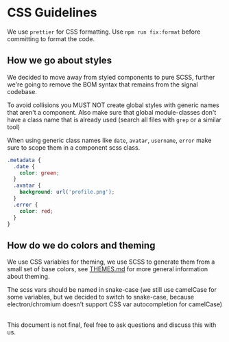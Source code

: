 # CSS Guidelines

We use `prettier` for CSS formatting. Use `npm run fix:format` before committing to format the code.

## How we go about styles

We decided to move away from styled components to pure SCSS, further we're going to remove the BOM syntax that remains from the signal codebase.

To avoid collisions you MUST NOT create global styles with generic names that aren't a component.
Also make sure that global module-classes don't have a class name that is already used (search all files with `grep` or a similar tool)

When using generic class names like `date`, `avatar`, `username`, `error` make sure to scope them in a component scss class.

```scss
.metadata {
  .date {
    color: green;
  }
  .avatar {
    background: url('profile.png');
  }
  .error {
    color: red;
  }
}
```

## How do we do colors and theming

We use CSS variables for theming, we use SCSS to generate them from a small set of base colors, see [THEMES.md](./THEMES.md) for more general information about theming.

The scss vars should be named in snake-case (we still use camelCase for some variables, but we decided to switch to snake-case, because electron/chromium doesn't support CSS var autocompletion for camelCase)

<br>
This document is not final, feel free to ask questions and discuss this with us.
